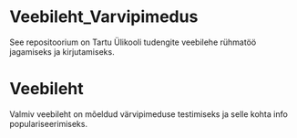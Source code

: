 # Veebileht_Varvipimedus

See repositoorium on Tartu Ülikooli tudengite veebilehe rühmatöö jagamiseks ja kirjutamiseks.

# Veebileht

Valmiv veebileht on mõeldud värvipimeduse testimiseks ja selle kohta info populariseerimiseks.
